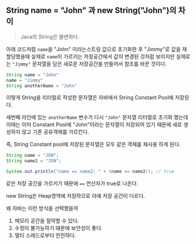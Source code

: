 ## String name = "John" 과 new String("John")의 차이

> Java의 String은 불변하다.

아래 코드처럼 `name`을 "John" 이라는스트링 값으로 초기화한 후 "Jimmy"로 값을 재할당했을때
실제로 `name`이 가르키는 저장공간에서 값이 변경된 것처럼 보이지만 실제로는 `"Jimmy"` 문자열을 담은 새로운 저장공간을 만들어서 참조를 바꾼 것이다.

```java
String name = "John"
name = "Jimmy"
String anotherName = "John"
```

이렇게 String을 리터럴로 작성한 문자열은 자바에서 String Constant Pool에 저장된다.

세번째 라인에 있는 `anotherName` 변수가 다시 `"John"` 문자열 리터럴로 초기화 했는데 이때는 이미 Constant Pool에 "John"이라는 문자열이 저장되어 있기 때문에 새로 생성하지 않고 기존 공유객체를 가르킨다.

즉, String Constant pool에 저장된 문자열은 모두 같은 객체를 재사용 하게 된다.

```java
String name = "JON";
String name2 = "JON";

System.out.println("name == name2: " + (name == name2)); // true
```

같은 저장 공간을 가르키기 때문에 `==` 연산자가 true로 나온다.

new String은 Heap영역에 저장하므로 아예 저장 공간이 다르다.

왜 자바는 이런 방식을 선택했을까

1. 메모리 공간을 절약할 수 있다.
2. 수정이 불가능하기 떄문에 보안성이 좋다.
3. 멀티 스레드로부터 안전하다.
